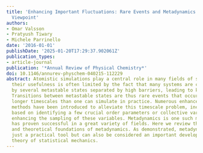 ```yaml
---
title: 'Enhancing Important Fluctuations: Rare Events and Metadynamics from a Conceptual
  Viewpoint'
authors:
- Omar Valsson
- Pratyush Tiwary
- Michele Parrinello
date: '2016-01-01'
publishDate: '2025-01-20T17:29:37.902061Z'
publication_types:
- article-journal
publication: '*Annual Review of Physical Chemistry*'
doi: 10.1146/annurev-physchem-040215-112229
abstract: Atomistic simulations play a central role in many fields of science. However,
  their usefulness is often limited by the fact that many systems are characterized
  by several metastable states separated by high barriers, leading to kinetic bottlenecks.
  Transitions between metastable states are thus rare events that occur on significantly
  longer timescales than one can simulate in practice. Numerous enhanced sampling
  methods have been introduced to alleviate this timescale problem, including methods
  based on identifying a few crucial order parameters or collective variables and
  enhancing the sampling of these variables. Metadynamics is one such method that
  has proven successful in a great variety of fields. Here we review the conceptual
  and theoretical foundations of metadynamics. As demonstrated, metadynamics is not
  just a practical tool but can also be considered an important development in the
  theory of statistical mechanics.
---
```

